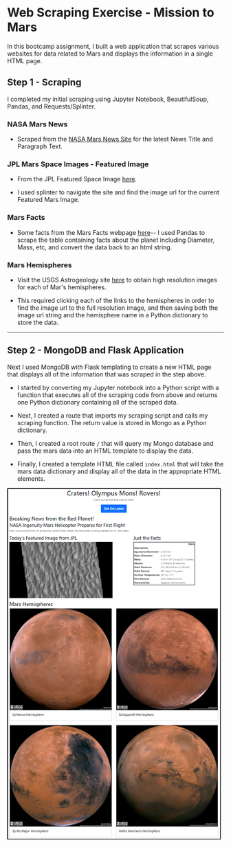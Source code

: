 # Web Scraping Exercise - Mission to Mars

In this bootcamp assignment, I built a web application that scrapes various websites for data related to Mars and displays the information in a single HTML page. 

## Step 1 - Scraping

I completed my initial scraping using Jupyter Notebook, BeautifulSoup, Pandas, and Requests/Splinter.

### NASA Mars News

* Scraped from the [NASA Mars News Site](https://mars.nasa.gov/news/) for the latest News Title and Paragraph Text.

### JPL Mars Space Images - Featured Image

* From the JPL Featured Space Image [here](https://data-class-jpl-space.s3.amazonaws.com/JPL_Space/index.html).

* I used splinter to navigate the site and find the image url for the current Featured Mars Image.

### Mars Facts

* Some facts from the Mars Facts webpage [here](https://space-facts.com/mars/)-- I used Pandas to scrape the table containing facts about the planet including Diameter, Mass, etc, and convert the data back to an html string.

### Mars Hemispheres

* Visit the USGS Astrogeology site [here](https://astrogeology.usgs.gov/search/results?q=hemisphere+enhanced&k1=target&v1=Mars) to obtain high resolution images for each of Mar's hemispheres.

* This required clicking each of the links to the hemispheres in order to find the image url to the full resolution image, and then saving both the image url string and the hemisphere name in a Python dictionary to store the data.

- - -

## Step 2 - MongoDB and Flask Application

Next I used MongoDB with Flask templating to create a new HTML page that displays all of the information that was scraped in the step above.

* I started by converting my Jupyter notebook into a Python script with a function that executes all of the scraping code from above and returns one Python dictionary containing all of the scraped data.

* Next, I created a route that imports my scraping script and calls my scraping function. The return value is stored in Mongo as a Python dictionary.

* Then, I created a root route `/` that will query my Mongo database and pass the mars data into an HTML template to display the data.

* Finally, I created a template HTML file called `index.html` that will take the mars data dictionary and display all of the data in the appropriate HTML elements. 

![scrape_mars](Screenshot_1.png)
